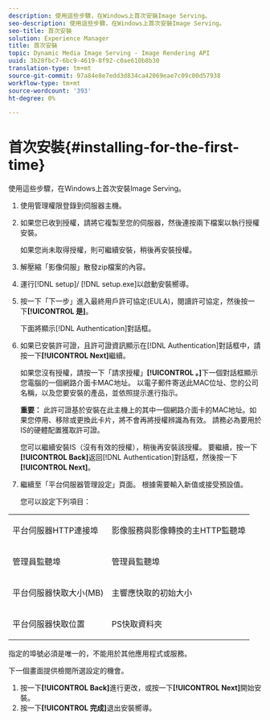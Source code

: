 ```yaml
---
description: 使用這些步驟，在Windows上首次安裝Image Serving。
seo-description: 使用這些步驟，在Windows上首次安裝Image Serving。
seo-title: 首次安裝
solution: Experience Manager
title: 首次安裝
topic: Dynamic Media Image Serving - Image Rendering API
uuid: 3b28fbc7-6bc9-4619-8f92-c0ae610b8b30
translation-type: tm+mt
source-git-commit: 97a84e8e7edd3d834ca42069eae7c09c00d57938
workflow-type: tm+mt
source-wordcount: '393'
ht-degree: 0%

---
```



# 首次安裝{#installing-for-the-first-time}

使用這些步驟，在Windows上首次安裝Image Serving。

1. 使用管理權限登錄到伺服器主機。
1. 如果您已收到授權，請將它複製至您的伺服器，然後連按兩下檔案以執行授權安裝。

   如果您尚未取得授權，則可繼續安裝，稍後再安裝授權。
1. 解壓縮「影像伺服」散發zip檔案的內容。
1. 運行[!DNL setup]/ [!DNL setup.exe]以啟動安裝嚮導。
1. 按一下「下一步」進入最終用戶許可協定(EULA)，閱讀許可協定，然後按一下&#x200B;**[!UICONTROL 是]**。

   下面將顯示[!DNL Authentication]對話框。
1. 如果已安裝許可證，且許可證資訊顯示在[!DNL Authentication]對話框中，請按一下&#x200B;**[!UICONTROL Next]**&#x200B;繼續。

   如果您沒有授權，請按一下「請求授權」**[!UICONTROL 。]**&#x200B;下一個對話框顯示您電腦的一個網路介面卡MAC地址。 以電子郵件寄送此MAC位址、您的公司名稱，以及您要安裝的產品，並依照提示進行指示。

   **重要：** 此許可證基於安裝在此主機上的其中一個網路介面卡的MAC地址。如果您停用、移除或更換此卡片，將不會再將授權辨識為有效。 請務必為要用於IS的硬體配置獲取許可證。

   您可以繼續安裝IS（沒有有效的授權），稍後再安裝該授權。 要繼續，按一下&#x200B;**[!UICONTROL Back]**&#x200B;返回[!DNL Authentication]對話框，然後按一下&#x200B;**[!UICONTROL Next]**。
1. 繼續至「平台伺服器管理設定」頁面。 根據需要輸入新值或接受預設值。

   您可以設定下列項目：

<table id="table_AA5D7674BBBE4AD4B373066AEF413FFD"> 
 <tbody> 
  <tr> 
   <td> <p> 平台伺服器HTTP連接埠 </p> </td> 
   <td> <p>影像服務與影像轉換的主HTTP監聽埠 </p> </td> 
  </tr> 
  <tr> 
   <td> <p> 管理員監聽埠 </p> </td> 
   <td> <p>管理員監聽埠 </p> </td> 
  </tr> 
  <tr> 
   <td> <p> 平台伺服器快取大小(MB) </p> </td> 
   <td> <p>主響應快取的初始大小 </p> </td> 
  </tr> 
  <tr> 
   <td> <p> 平台伺服器快取位置 </p> </td> 
   <td> <p>PS快取資料夾 </p> </td> 
  </tr> 
 </tbody> 
</table>

指定的埠號必須是唯一的，不能用於其他應用程式或服務。

下一個畫面提供檢閱所選設定的機會。
1. 按一下&#x200B;**[!UICONTROL Back]**&#x200B;進行更改，或按一下&#x200B;**[!UICONTROL Next]**&#x200B;開始安裝。
1. 按一下&#x200B;**[!UICONTROL 完成]**&#x200B;退出安裝嚮導。

